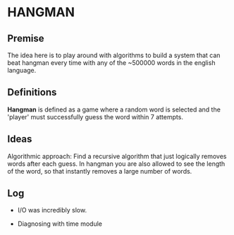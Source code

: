 # HANGMAN

## Premise 

The idea here is to play around with algorithms to build a system that can beat hangman every time with any of the ~500000 words in the english language. 

## Definitions

**Hangman** is defined as a game where a random word is selected and the 'player' must successfully guess the word within 7 attempts. 

## Ideas

Algorithmic approach: Find a recursive algorithm that just logically removes words after each guess. In hangman you are also allowed to see the length of the word, so that instantly removes a large number of words.

## Log

- I/O was incredibly slow. 

- Diagnosing with time module
